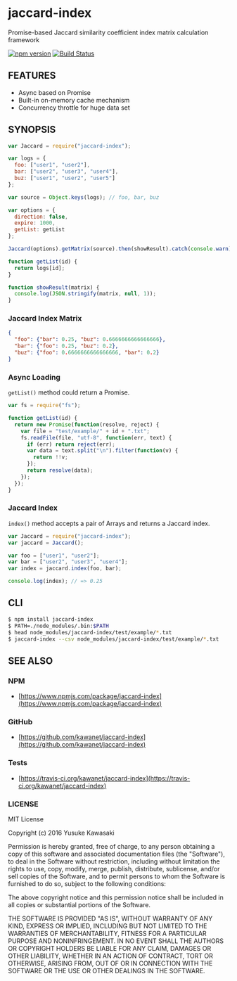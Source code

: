 # jaccard-index

Promise-based Jaccard similarity coefficient index matrix calculation framework

[![npm version](https://badge.fury.io/js/jaccard-index.svg)](http://badge.fury.io/js/jaccard-index) [![Build Status](https://travis-ci.org/kawanet/jaccard-index.svg?branch=master)](https://travis-ci.org/kawanet/jaccard-index)

## FEATURES

- Async based on Promise
- Built-in on-memory cache mechanism
- Concurrency throttle for huge data set

## SYNOPSIS

```js
var Jaccard = require("jaccard-index");

var logs = {
  foo: ["user1", "user2"],
  bar: ["user2", "user3", "user4"],
  buz: ["user1", "user2", "user5"]
};

var source = Object.keys(logs); // foo, bar, buz

var options = {
  direction: false,
  expire: 1000,
  getList: getList
};

Jaccard(options).getMatrix(source).then(showResult).catch(console.warn);

function getList(id) {
  return logs[id];
}

function showResult(matrix) {
  console.log(JSON.stringify(matrix, null, 1));
}
```

### Jaccard Index Matrix

```json
{
  "foo": {"bar": 0.25, "buz": 0.6666666666666666},
  "bar": {"foo": 0.25, "buz": 0.2},
  "buz": {"foo": 0.6666666666666666, "bar": 0.2}
}
```

### Async Loading

`getList()` method could return a Promise.

```js
var fs = require("fs");

function getList(id) {
  return new Promise(function(resolve, reject) {
    var file = "test/example/" + id + ".txt";
    fs.readFile(file, "utf-8", function(err, text) {
      if (err) return reject(err);
      var data = text.split("\n").filter(function(v) {
        return !!v;
      });
      return resolve(data);
    });
  });
}
```

### Jaccard Index

`index()` method accepts a pair of Arrays and returns a Jaccard index.

```js
var Jaccard = require("jaccard-index");
var jaccard = Jaccard();

var foo = ["user1", "user2"];
var bar = ["user2", "user3", "user4"];
var index = jaccard.index(foo, bar);

console.log(index); // => 0.25
```

## CLI

```sh
$ npm install jaccard-index
$ PATH=./node_modules/.bin:$PATH
$ head node_modules/jaccard-index/test/example/*.txt
$ jaccard-index --csv node_modules/jaccard-index/test/example/*.txt
```

## SEE ALSO

### NPM

- [https://www.npmjs.com/package/jaccard-index](https://www.npmjs.com/package/jaccard-index)

### GitHub

- [https://github.com/kawanet/jaccard-index](https://github.com/kawanet/jaccard-index)

### Tests

- [https://travis-ci.org/kawanet/jaccard-index](https://travis-ci.org/kawanet/jaccard-index)

### LICENSE

MIT License

Copyright (c) 2016 Yusuke Kawasaki

Permission is hereby granted, free of charge, to any person obtaining a copy
of this software and associated documentation files (the "Software"), to deal
in the Software without restriction, including without limitation the rights
to use, copy, modify, merge, publish, distribute, sublicense, and/or sell
copies of the Software, and to permit persons to whom the Software is
furnished to do so, subject to the following conditions:

The above copyright notice and this permission notice shall be included in all
copies or substantial portions of the Software.

THE SOFTWARE IS PROVIDED "AS IS", WITHOUT WARRANTY OF ANY KIND, EXPRESS OR
IMPLIED, INCLUDING BUT NOT LIMITED TO THE WARRANTIES OF MERCHANTABILITY,
FITNESS FOR A PARTICULAR PURPOSE AND NONINFRINGEMENT. IN NO EVENT SHALL THE
AUTHORS OR COPYRIGHT HOLDERS BE LIABLE FOR ANY CLAIM, DAMAGES OR OTHER
LIABILITY, WHETHER IN AN ACTION OF CONTRACT, TORT OR OTHERWISE, ARISING FROM,
OUT OF OR IN CONNECTION WITH THE SOFTWARE OR THE USE OR OTHER DEALINGS IN THE
SOFTWARE.
